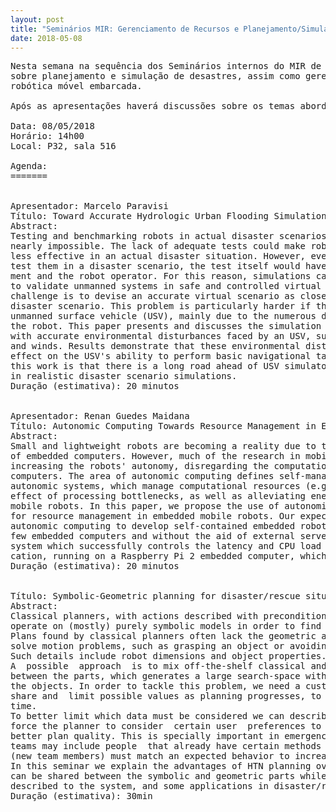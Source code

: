 ```yaml
---
layout: post
title: "Seminários MIR: Gerenciamento de Recursos e Planejamento/Simulação de Desastres"
date: 2018-05-08
---
```


<pre>
Nesta semana na sequência dos Seminários internos do MIR de 2018 teremos apresentações
sobre planejamento e simulação de desastres, assim como gerenciameto  de recursos para 
robótica móvel embarcada. 

Após as apresentações haverá discussões sobre os temas abordados.
 
Data: 08/05/2018
Horário: 14h00
Local: P32, sala 516

Agenda:
=======


Apresentador: Marcelo Paravisi
Título: Toward Accurate Hydrologic Urban Flooding Simulations for Disaster Robotics
Abstract: 
Testing and benchmarking robots in actual disaster scenarios is risky and sometimes 
nearly impossible. The lack of adequate tests could make robots more vulnerable and 
less effective in an actual disaster situation. However, even if it was possible to 
test them in a disaster scenario, the test itself would have high risks for the equip-
ment and the robot operator. For this reason, simulations can be a powerful alternative 
to validate unmanned systems in safe and controlled virtual environments.  The main 
challenge is to devise an accurate virtual scenario as close as possible to an actual 
disaster scenario. This problem is particularly harder if the robot in  question is an 
unmanned surface vehicle (USV), mainly due to the numerous disturbances which can affect
the robot. This paper presents and discusses the simulation of an urban flooding scenario 
with accurate environmental disturbances faced by an USV, such as water currents, waves 
and winds. Results demonstrate that these environmental disturbances have a relevant 
effect on the USV's ability to perform basic navigational tasks. The main conclusion of 
this work is that there is a long road ahead of USV simulators in order to validate USVs 
in realistic disaster scenario simulations.
Duração (estimativa): 20 minutos


Apresentador: Renan Guedes Maidana
Título: Autonomic Computing Towards Resource Management in Embedded Mobile Robots
Abstract:
Small and lightweight robots are becoming a reality due to the increasing pervasiveness 
of embedded computers. However, much of the research in mobile robotics is focused  on 
increasing the robots' autonomy, disregarding the computational limitations of embedded 
computers. The area of autonomic computing defines self-managing systems, also known as 
autonomic systems, which manage computational resources (e.g. CPU load) and reduce the 
effect of processing bottlenecks, as well as alleviating energy consumption in embedded 
mobile robots. In this paper, we propose the use of autonomic systems with control theory 
for resource management in embedded mobile robots. Our expected contribution is to use 
autonomic computing to develop self-contained embedded robots, capable of operating with 
few embedded computers and without the aid of external servers. We implement an autonomic 
system which successfully controls the latency and CPU load of a dense optical flow appli-
cation, running on a Raspberry Pi 2 embedded computer, which validates the proposed idea.
Duração (estimativa): 20 minutos


Título: Symbolic-Geometric planning for disaster/rescue situations
Abstract:
Classical planners, with actions described with preconditions and effects, create a way to 
operate on (mostly) purely symbolic models in order to find plans to reach an agent's goals.
Plans found by classical planners often lack the geometric and temporal details required to 
solve motion problems, such as grasping an object or avoiding collisions with moving objects.
Such details include robot dimensions and object properties.
A  possible  approach  is to mix off-the-shelf classical and motion planners and share data 
between the parts, which generates a large search-space without significant relations between 
the objects. In order to tackle this problem, we need a custom symbolic-geometric planner to 
share and  limit possible values as planning progresses, to minimize memory usage and planning 
time.
To better limit which data must be considered we can describe search paths as strategies to 
force the planner to consider  certain user  preferences to obtain a faster solution with a 
better plan quality. This is specially important in emergency response planning as  rescue 
teams may include people  that already have certain methods to operate, and robotic agents 
(new team members) must match an expected behavior to increase the efficiency of the team.
In this seminar we explain the advantages of HTN planning over classical approaches, how data 
can be shared between the symbolic and geometric parts while considering temporal constraints 
described to the system, and some applications in disaster/rescue situations.
Duração (estimativa): 30min

</pre>
